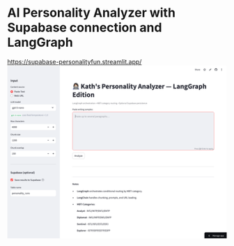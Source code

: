 # AI Personality Analyzer with Supabase connection and LangGraph

https://supabase-personalityfun.streamlit.app/
![screenshot](screenshots/langgraph_openingpage.png)
